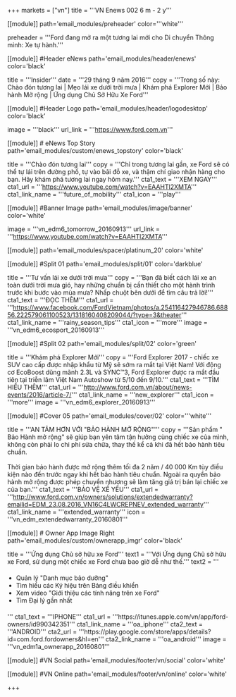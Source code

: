 +++
markets = ["vn"]
title = '''VN Enews 002 6 m - 2 y'''


[[module]]
path='email_modules/preheader'
color='''white'''

preheader = '''Ford đang mở ra một tương lai mới cho Di chuyển Thông minh: Xe tự hành.'''

[[module]] #Header eNews
path='email_modules/header/enews'
color='black'

  title = '''Insider'''
  date = '''29 tháng 9 năm 2016'''
  copy = '''Trong số này:<br />Chào đón tương lai | Mẹo lái xe dưới trời mưa | Khám phá Explorer Mới | Bảo hành Mở rộng | Ứng dụng Chủ Sở Hữu Xe Ford'''

[[module]] #Header Logo
path='email_modules/header/logodesktop'
color='black'

  image = '''black'''
  url_link = '''https://www.ford.com.vn'''
 
[[module]] # eNews Top Story
path='email_modules/custom/enews_topstory'
color='black'

  title = '''Chào đón tương lai'''
  copy = '''Chỉ trong tương lai gần,  xe Ford sẽ có thể tự lái trên đường phố, tự vào bãi đỗ xe, và thậm chí giao nhận hàng cho bạn. Hãy khám phá tương lai ngay hôm nay.'''
  cta1_text = '''XEM NGAY'''
  cta1_url = '''https://www.youtube.com/watch?v=EAAHTl2XMTA'''
  cta1_link_name = '''future_of_mobility'''
  cta1_icon = '''play'''

[[module]] #Banner Image
path='email_modules/image/banner'
color='white'

  image = '''vn_edm6_tomorrow_20160913'''
  url_link = '''https://www.youtube.com/watch?v=EAAHTl2XMTA'''

[[module]]
path='email_modules/spacer/platinum_20'
color='white'

[[module]] #Split 01
path='email_modules/split/01'
color='darkblue'

  title = '''Tư vấn lái xe dưới trời mưa'''
  copy = '''Bạn đã biết cách lái xe an toàn dưới trời mưa gió, hay những chuẩn bị cần thiết cho một hành trình trước khi bước vào mùa mưa? Nhấp chuột bên dưới để tìm câu trả lời!'''
  cta1_text = '''ĐỌC THÊM'''
  cta1_url = '''https://www.facebook.com/FordVietnam/photos/a.254116427946786.68856.222579061100523/1318160408209044/?type=3&theater'''
  cta1_link_name = '''rainy_season_tips'''
  cta1_icon = '''more'''
  image = '''vn_edm6_ecosport_20160913'''

[[module]] #Split 02
path='email_modules/split/02'
color='green'

  title = '''Khám phá Explorer Mới'''
  copy = '''Ford Explorer 2017 - chiếc xe SUV cao cấp được nhập khẩu từ Mỹ sẽ sớm ra mắt tại Việt Nam! Với động cơ EcoBoost dũng mãnh 2.3L và  SYNC&trade;3, Ford Explorer được ra mắt đầu tiên tại triễn lãm Việt Nam Autoshow từ 5/10 đến 9/10.'''
  cta1_text = '''TÌM HIỂU THÊM'''
  cta1_url = '''http://www.ford.com.vn/about/news-events/2016/article-7/'''
  cta1_link_name = '''new_explorer'''
  cta1_icon = '''more'''
  image = '''vn_edm6_explorer_20160913'''

[[module]] #Cover 05
path='email_modules/cover/02'
color='''white'''

  title = '''AN TÂM HƠN VỚI "BẢO HÀNH MỞ RỘNG"'''
  copy = '''Sản phẩm " Bảo Hành mở rộng" sẽ giúp bạn yên tâm tận hưởng cùng chiếc xe của mình, không còn phải lo chi phí sửa chữa, thay thế kể cả khi đã hết bảo hành tiêu chuẩn. <br /><br />Thời gian bảo hành được mở rộng thêm tối đa 2 năm / 40 000 Km tùy điều kiện nào đến trước ngay khi hết bảo hành tiêu chuẩn. Ngoài ra quyền bảo hành mở rộng được phép chuyển nhượng sẽ làm tăng giá trị bán lại chiếc xe của bạn.'''
  cta1_text = '''BẢO VỆ XẾ YÊU'''
  cta1_url = '''http://www.ford.com.vn/owners/solutions/extendedwarranty?emailid=EDM_23.08.2016_VN16C4LWCREPNEV_extended_warranty'''
  cta1_link_name = '''extended_warranty'''
  icon = '''vn_edm_extendedwarranty_20160801'''

  [[module]] # Owner App Image Right
path='email_modules/custom/ownerapp_imgr'
color='black'

  title = '''Ứng dụng Chủ sở hữu xe Ford'''
  text1 = '''Với Ứng dụng Chủ sở hữu xe Ford, sử dụng một chiếc xe Ford chưa bao giờ dễ như thế.'''
  text2 = '''<ul style="margin: 20px; padding: 0;">
  <li>Quản lý "Danh mục bảo dưỡng"</li>
  <li>Tìm hiểu các Ký hiệu trên Bảng điều khiển</li>
  <li>Xem video "Giới thiệu các tính năng trên xe Ford"</li>
  <li>Tìm Đại lý gần nhất</li>
  </ul>'''
  cta1_text = '''IPHONE'''
  cta1_url = '''https://itunes.apple.com/vn/app/ford-owners/id990342351'''
  cta1_link_name = '''oa_iphone'''
  cta2_text = '''ANDROID'''
  cta2_url = '''https://play.google.com/store/apps/details?id=com.ford.fordowners&hl=en'''
  cta2_link_name = '''oa_android'''
  image = '''vn_edm1a_ownerapp_20160801'''

[[module]] #VN Social
path='email_modules/footer/vn/social'
color='white'

[[module]] #VN Online
path='email_modules/footer/vn/online'
color='white'


+++